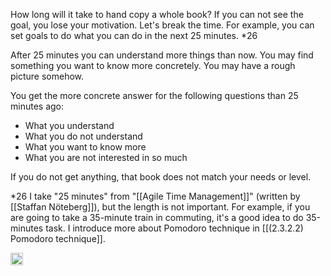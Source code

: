 
How long will it take to hand copy a whole book? If you can not see the goal, you lose your motivation. Let's break the time. For example, you can set goals to do what you can do in the next 25 minutes. *26

After 25 minutes you can understand more things than now. You may find something you want to know more concretely. You may have a rough picture somehow.

You get the more concrete answer for the following questions than 25 minutes ago:

- What you understand
- What you do not understand
- What you want to know more
- What you are not interested in so much

If you do not get anything, that book does not match your needs or level.

*26 I take "25 minutes" from "[[Agile Time Management]]" (written by [[Staffan Nöteberg]]), but the length is not important. For example, if you are going to take a 35-minute train in commuting, it's a good idea to do 35-minutes task. I introduce more about Pomodoro technique in [[(2.3.2.2) Pomodoro technique]].

<img src='https://scrapbox.io/api/pages/nishio/en/icon' alt='en.icon' height="19.5"/>